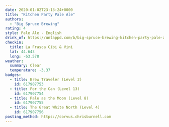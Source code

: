 ```yaml
---
date: 2020-01-02T23:13:24+0000
title: "Kitchen Party Pale Ale"
authors:
  - "Big Spruce Brewing"
rating: 4
style: Pale Ale - English
drink_of: https://untappd.com/b/big-spruce-brewing-kitchen-party-pale-ale/337755
checkin:
  title: La Frasca Cibi & Vini
  lat: 44.643
  long: -63.578
weather:
  summary: Clear
  temperature: -3.37
badges:
  - title: Brew Traveler (Level 2)
    id: 617907753
  - title: For the Can (Level 13)
    id: 617907754
  - title: Pale as the Moon (Level 8)
    id: 617907755
  - title: The Great White North (Level 4)
    id: 617907756
posting_method: https://corvus.chrisburnell.com
---
```

